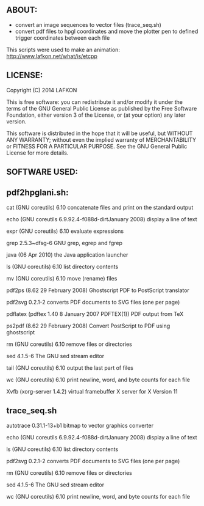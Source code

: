 
ABOUT:
----------------------------------------------------------------------
- convert an image sequences to vector files (trace_seq.sh)
- convert pdf files to hpgl coordinates and move the plotter pen to
  defined trigger coordinates between each file

This scripts were used to make an animation:
http://www.lafkon.net/what/is/etcpp 


LICENSE:
----------------------------------------------------------------------

Copyright (C) 2014 LAFKON

This is free software: you can redistribute it and/or modify
it under the terms of the GNU General Public License as published by
the Free Software Foundation, either version 3 of the License, or
(at your option) any later version.

This software is distributed in the hope that it will be useful,
but WITHOUT ANY WARRANTY; without even the implied warranty of
MERCHANTABILITY or FITNESS FOR A PARTICULAR PURPOSE.
See the GNU General Public License for more details.



SOFTWARE USED:
----------------------------------------------------------------------

pdf2hpglani.sh:
---------------

cat (GNU coreutils) 6.10
concatenate files and print on the standard output

echo (GNU coreutils 6.9.92.4-f088d-dirtJanuary 2008)
display a line of text

expr (GNU coreutils) 6.10
evaluate expressions

grep 2.5.3~dfsg-6
GNU grep, egrep and fgrep

java (06 Apr 2010)
the Java application launcher

ls (GNU coreutils) 6.10
list directory contents

mv (GNU coreutils) 6.10
move (rename) files

pdf2ps (8.62 29 February 2008)
Ghostscript PDF to PostScript translator

pdf2svg 0.2.1-2
converts PDF documents to SVG files (one per page)

pdflatex (pdftex 1.40 8 January 2007 PDFTEX(1))
PDF output from TeX

ps2pdf (8.62 29 February 2008)
Convert PostScript to PDF using ghostscript

rm (GNU coreutils) 6.10
remove files or directories

sed 4.1.5-6
The GNU sed stream editor

tail (GNU coreutils) 6.10
output the last part of files

wc (GNU coreutils) 6.10
print newline, word, and byte counts for each file

Xvfb (xorg-server 1.4.2)
virtual framebuffer X server for X Version 11

trace_seq.sh
------------

autotrace 0.31.1-13+b1
bitmap to vector graphics converter

echo (GNU coreutils 6.9.92.4-f088d-dirtJanuary 2008)
display a line of text

ls (GNU coreutils) 6.10
list directory contents

pdf2svg 0.2.1-2
converts PDF documents to SVG files (one per page)

rm (GNU coreutils) 6.10
remove files or directories

sed 4.1.5-6
The GNU sed stream editor

wc (GNU coreutils) 6.10
print newline, word, and byte counts for each file

